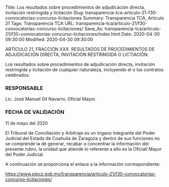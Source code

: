 Title: Los resultados sobre procedimientos de adjudicación directa, invitación restringida y licitación
Slug: transparencia-tca-articulo-21-f30-convocatorias-concurso-licitaciones
Summary: Transparencia TCA, Artículo 21
Tags: Transparencia TCA
URL: transparencia-tca/articulo-21/f30-convocatorias-concurso-licitaciones/
Save_As: transparencia-tca/articulo-21/f30-convocatorias-concurso-licitaciones/index.html
Date: 2020-04-30 09:30:00
Modified: 2020-04-30 09:30:00




ARTÍCULO 21, FRACCIÓN XXX. RESULTADOS DE PROCEDIMIENTOS DE ADJUDICACIÓN DIRECTA, INVITACIÓN RESTRINGIDA O LICTIACIÓN.




Los resultados sobre procedimientos de adjudicación directa, invitación restringida y licitación de cualquier naturaleza, incluyendo el o los contratos celebrados.




### RESPONSABLE

Lic. José Manuel Gil Navarro, Oficial Mayor.


### FECHA DE VALIDACIÓN

11 de mayo del 2020


El Tribunal de Conciliación y Arbitraje es un órgano integrante del Poder Judicial del Estado de Coahuila de Zaragoza y dentro de sus funciones no se comprende la de generar, recabar o concentrar la información del presente rubro, la unidad que atiende lo referente a ello es la Oficialí Mayor del Poder Judicial.

A continuación se proporciona el enlace a la información correspondiente:

https://www.pjecz.gob.mx/transparencia/articulo-21/f30-convocatorias-concurso-licitaciones/



